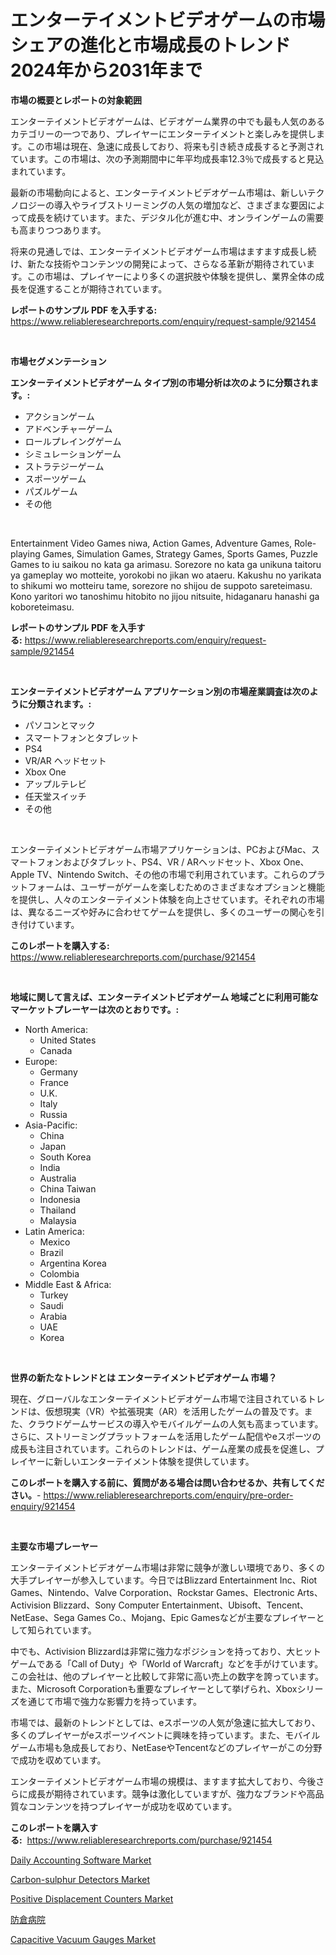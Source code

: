 <p><h1>エンターテイメントビデオゲームの市場シェアの進化と市場成長のトレンド 2024年から2031年まで</h1></p><p><strong>市場の概要とレポートの対象範囲</strong></p>
<p><p>エンターテイメントビデオゲームは、ビデオゲーム業界の中でも最も人気のあるカテゴリーの一つであり、プレイヤーにエンターテイメントと楽しみを提供します。この市場は現在、急速に成長しており、将来も引き続き成長すると予測されています。この市場は、次の予測期間中に年平均成長率12.3％で成長すると見込まれています。</p><p>最新の市場動向によると、エンターテイメントビデオゲーム市場は、新しいテクノロジーの導入やライブストリーミングの人気の増加など、さまざまな要因によって成長を続けています。また、デジタル化が進む中、オンラインゲームの需要も高まりつつあります。</p><p>将来の見通しでは、エンターテイメントビデオゲーム市場はますます成長し続け、新たな技術やコンテンツの開発によって、さらなる革新が期待されています。この市場は、プレイヤーにより多くの選択肢や体験を提供し、業界全体の成長を促進することが期待されています。</p></p>
<p><strong>レポートのサンプル PDF を入手する:</strong> <a href="https://www.reliableresearchreports.com/enquiry/request-sample/921454">https://www.reliableresearchreports.com/enquiry/request-sample/921454</a></p>
<p>&nbsp;</p>
<p><strong>市場セグメンテーション</strong></p>
<p><strong>エンターテイメントビデオゲーム タイプ別の市場分析は次のように分類されます。:</strong></p>
<p><ul><li>アクションゲーム</li><li>アドベンチャーゲーム</li><li>ロールプレイングゲーム</li><li>シミュレーションゲーム</li><li>ストラテジーゲーム</li><li>スポーツゲーム</li><li>パズルゲーム</li><li>その他</li></ul></p>
<p>&nbsp;</p>
<p><p>Entertainment Video Games niwa, Action Games, Adventure Games, Role-playing Games, Simulation Games, Strategy Games, Sports Games, Puzzle Games to iu saikou no kata ga arimasu. Sorezore no kata ga unikuna taitoru ya gameplay wo motteite, yorokobi no jikan wo ataeru. Kakushu no yarikata to shikumi wo motteiru tame, sorezore no shijou de suppoto sareteimasu. Kono yaritori wo tanoshimu hitobito no jijou nitsuite, hidaganaru hanashi ga koboreteimasu.</p></p>
<p><strong>レポートのサンプル PDF を入手する:</strong>&nbsp;<a href="https://www.reliableresearchreports.com/enquiry/request-sample/921454">https://www.reliableresearchreports.com/enquiry/request-sample/921454</a></p>
<p>&nbsp;</p>
<p><strong> エンターテイメントビデオゲーム アプリケーション別の市場産業調査は次のように分類されます。:</strong></p>
<p><ul><li>パソコンとマック</li><li>スマートフォンとタブレット</li><li>PS4</li><li>VR/AR ヘッドセット</li><li>Xbox One</li><li>アップルテレビ</li><li>任天堂スイッチ</li><li>その他</li></ul></p>
<p>&nbsp;</p>
<p><p>エンターテイメントビデオゲーム市場アプリケーションは、PCおよびMac、スマートフォンおよびタブレット、PS4、VR / ARヘッドセット、Xbox One、Apple TV、Nintendo Switch、その他の市場で利用されています。これらのプラットフォームは、ユーザーがゲームを楽しむためのさまざまなオプションと機能を提供し、人々のエンターテイメント体験を向上させています。それぞれの市場は、異なるニーズや好みに合わせてゲームを提供し、多くのユーザーの関心を引き付けています。</p></p>
<p><strong>このレポートを購入する:</strong>&nbsp; <a href="https://www.reliableresearchreports.com/purchase/921454">https://www.reliableresearchreports.com/purchase/921454</a></p>
<p>&nbsp;</p>
<p><strong>地域に関して言えば、エンターテイメントビデオゲーム 地域ごとに利用可能なマーケットプレーヤーは次のとおりです。:</strong></p>
<p><ul>
    <li>
        North America:
        <ul>
            <li>United States</li>
            <li>Canada</li>
        </ul>
    </li>
    <li>
        Europe:
        <ul>
            <li>Germany</li>
            <li>France</li>
            <li>U.K.</li>
            <li>Italy</li>
            <li>Russia</li>
        </ul>
    </li>
    <li>
        Asia-Pacific:
        <ul>
            <li>China</li>
            <li>Japan</li>
            <li>South Korea</li>
            <li>India</li>
            <li>Australia</li>
            <li>China Taiwan</li>
            <li>Indonesia</li>
            <li>Thailand</li>
            <li>Malaysia</li>
        </ul>
    </li>
    <li>
        Latin America:
        <ul>
            <li>Mexico</li>
            <li>Brazil</li>
            <li>Argentina Korea</li>
            <li>Colombia</li>
        </ul>
    </li>
    <li>
        Middle East & Africa:
        <ul>
            <li>Turkey</li>
            <li>Saudi</li>
            <li>Arabia</li>
            <li>UAE</li>
            <li>Korea</li>
        </ul>
    </li>
    </ul></p>
<p>&nbsp;</p>
<p><strong>世界の新たなトレンドとは エンターテイメントビデオゲーム 市場？</strong></p>
<p><p>現在、グローバルなエンターテイメントビデオゲーム市場で注目されているトレンドは、仮想現実（VR）や拡張現実（AR）を活用したゲームの普及です。また、クラウドゲームサービスの導入やモバイルゲームの人気も高まっています。さらに、ストリーミングプラットフォームを活用したゲーム配信やeスポーツの成長も注目されています。これらのトレンドは、ゲーム産業の成長を促進し、プレイヤーに新しいエンターテイメント体験を提供しています。</p></p>
<p><strong>このレポートを購入する前に、質問がある場合は問い合わせるか、共有してください。</strong>- <a href="https://www.reliableresearchreports.com/enquiry/pre-order-enquiry/921454">https://www.reliableresearchreports.com/enquiry/pre-order-enquiry/921454</a></p>
<p>&nbsp;</p>
<p><strong>主要な市場プレーヤー</strong></p>
<p><p>エンターテイメントビデオゲーム市場は非常に競争が激しい環境であり、多くの大手プレイヤーが参入しています。今日ではBlizzard Entertainment Inc、Riot Games、Nintendo、Valve Corporation、Rockstar Games、Electronic Arts、Activision Blizzard、Sony Computer Entertainment、Ubisoft、Tencent、NetEase、Sega Games Co.、Mojang、Epic Gamesなどが主要なプレイヤーとして知られています。</p><p>中でも、Activision Blizzardは非常に強力なポジションを持っており、大ヒットゲームである「Call of Duty」や「World of Warcraft」などを手がけています。この会社は、他のプレイヤーと比較して非常に高い売上の数字を誇っています。また、Microsoft Corporationも重要なプレイヤーとして挙げられ、Xboxシリーズを通じて市場で強力な影響力を持っています。</p><p>市場では、最新のトレンドとしては、eスポーツの人気が急速に拡大しており、多くのプレイヤーがeスポーツイベントに興味を持っています。また、モバイルゲーム市場も急成長しており、NetEaseやTencentなどのプレイヤーがこの分野で成功を収めています。</p><p>エンターテイメントビデオゲーム市場の規模は、ますます拡大しており、今後さらに成長が期待されています。競争は激化していますが、強力なブランドや高品質なコンテンツを持つプレイヤーが成功を収めています。</p></p>
<p><strong>このレポートを購入する:</strong>&nbsp;&nbsp;<a href="https://www.reliableresearchreports.com/purchase/921454">https://www.reliableresearchreports.com/purchase/921454</a></p>
<p><p><a href="https://github.com/BryceTownsendr/Market-Research-Report-List-3/blob/main/daily-accounting-software-market.md">Daily Accounting Software Market</a></p><p><a href="https://issuu.com/reportprime-2/docs/carbon-sulphur-detectors-market-size-2030.pptx">Carbon-sulphur Detectors Market</a></p><p><a href="https://github.com/mahnoor2003/Market-Research-Report-List-3/blob/main/positive-displacement-counters-market.md">Positive Displacement Counters Market</a></p><p><a href="https://github.com/mohamedbakry57/Market-Research-Report-List-2/blob/main/8905920182175.md">防倉病院</a></p><p><a href="https://issuu.com/reportprime-2/docs/capacitive-vacuum-gauges-market-size-2030.pptx">Capacitive Vacuum Gauges Market</a></p></p>